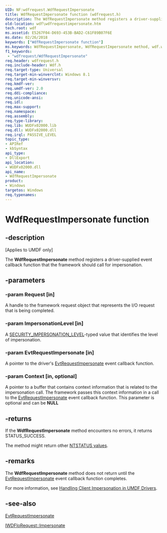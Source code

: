 ```yaml
---
UID: NF:wdfrequest.WdfRequestImpersonate
title: WdfRequestImpersonate function (wdfrequest.h)
description: The WdfRequestImpersonate method registers a driver-supplied event callback function that the framework should call for impersonation.
old-location: wdf\wdfrequestimpersonate.htm
tech.root: wdf
ms.assetid: E5267F04-D693-453B-BAD2-C61F89B07F6E
ms.date: 02/26/2018
keywords: ["WdfRequestImpersonate function"]
ms.keywords: WdfRequestImpersonate, WdfRequestImpersonate method, wdf.wdfrequestimpersonate, wdfrequest/WdfRequestImpersonate
f1_keywords:
 - "wdfrequest/WdfRequestImpersonate"
req.header: wdfrequest.h
req.include-header: Wdf.h
req.target-type: Universal
req.target-min-winverclnt: Windows 8.1
req.target-min-winversvr: 
req.kmdf-ver: 
req.umdf-ver: 2.0
req.ddi-compliance: 
req.unicode-ansi: 
req.idl: 
req.max-support: 
req.namespace: 
req.assembly: 
req.type-library: 
req.lib: WUDFx02000.lib
req.dll: WUDFx02000.dll
req.irql: PASSIVE_LEVEL
topic_type:
- APIRef
- kbSyntax
api_type:
- DllExport
api_location:
- WUDFx02000.dll
api_name:
- WdfRequestImpersonate
product:
- Windows
targetos: Windows
req.typenames: 
---
```


# WdfRequestImpersonate function


## -description


<p class="CCE_Message">[Applies to UMDF only]</p>

The <b>WdfRequestImpersonate</b> method registers a driver-supplied event callback function  that the framework should call for impersonation.


## -parameters




### -param Request [in]

A handle to the framework request object that represents the I/O request that is being completed.


### -param ImpersonationLevel [in]

A <a href="https://docs.microsoft.com/windows-hardware/drivers/ddi/wdm/ne-wdm-_security_impersonation_level">SECURITY_IMPERSONATION_LEVEL</a>-typed value that identifies the level of impersonation.


### -param EvtRequestImpersonate [in]

A pointer to the driver's <a href="https://docs.microsoft.com/windows-hardware/drivers/ddi/wdfrequest/nc-wdfrequest-evt_wdf_request_impersonate">EvtRequestImpersonate</a> event callback function.


### -param Context [in, optional]

A pointer to a buffer that contains context information that is related to the impersonation call. The framework passes this context information in a call to the <a href="https://docs.microsoft.com/windows-hardware/drivers/ddi/wdfrequest/nc-wdfrequest-evt_wdf_request_impersonate">EvtRequestImpersonate</a> event callback function. This parameter is optional and can be <b>NULL</b>


## -returns



If the <b>WdfRequestImpersonate</b> method encounters no errors, it returns STATUS_SUCCESS.

The method might return other <a href="https://docs.microsoft.com/windows-hardware/drivers/kernel/ntstatus-values">NTSTATUS values</a>.




## -remarks



The <b>WdfRequestImpersonate</b> method does not return until the <a href="https://docs.microsoft.com/windows-hardware/drivers/ddi/wdfrequest/nc-wdfrequest-evt_wdf_request_impersonate">EvtRequestImpersonate</a> event callback function completes.

For more information, see <a href="https://docs.microsoft.com/windows-hardware/drivers/wdf/handling-client-impersonation-in-umdf-drivers">Handling Client Impersonation in UMDF Drivers</a>.




## -see-also




<a href="https://docs.microsoft.com/windows-hardware/drivers/ddi/wdfrequest/nc-wdfrequest-evt_wdf_request_impersonate">EvtRequestImpersonate</a>



<a href="https://docs.microsoft.com/windows-hardware/drivers/ddi/wudfddi/nf-wudfddi-iwdfiorequest-impersonate">IWDFIoRequest::Impersonate</a>
 

 

